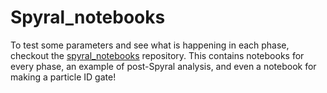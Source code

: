 # Spyral_notebooks

To test some parameters and see what is happening in each phase, checkout the [spyral_notebooks](https://github.com/attpc/spyral_notebooks) repository. This contains notebooks for every phase, an example of post-Spyral analysis, and even a notebook for making a particle ID gate!
